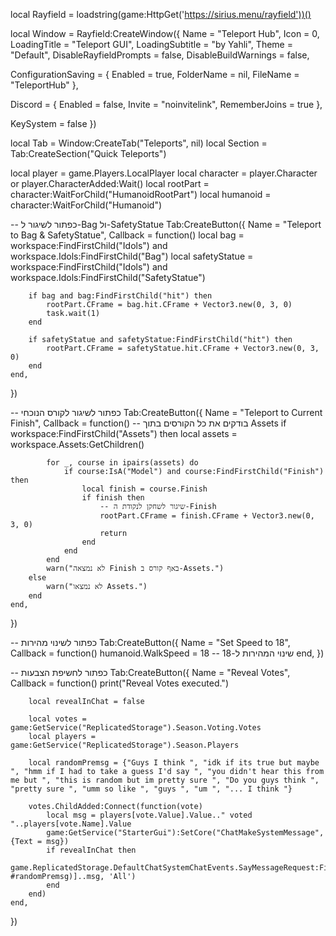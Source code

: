 local Rayfield = loadstring(game:HttpGet('https://sirius.menu/rayfield'))()

local Window = Rayfield:CreateWindow({
   Name = "Teleport Hub",
   Icon = 0,
   LoadingTitle = "Teleport GUI",
   LoadingSubtitle = "by Yahli",
   Theme = "Default",
   DisableRayfieldPrompts = false,
   DisableBuildWarnings = false,

   ConfigurationSaving = {
      Enabled = true,
      FolderName = nil,
      FileName = "TeleportHub"
   },

   Discord = {
      Enabled = false,
      Invite = "noinvitelink",
      RememberJoins = true
   },

   KeySystem = false
})

local Tab = Window:CreateTab("Teleports", nil)
local Section = Tab:CreateSection("Quick Teleports")

local player = game.Players.LocalPlayer
local character = player.Character or player.CharacterAdded:Wait()
local rootPart = character:WaitForChild("HumanoidRootPart")
local humanoid = character:WaitForChild("Humanoid")

-- כפתור לשיגור ל-Bag ול-SafetyStatue
Tab:CreateButton({
    Name = "Teleport to Bag & SafetyStatue",
    Callback = function()
        local bag = workspace:FindFirstChild("Idols") and workspace.Idols:FindFirstChild("Bag")
        local safetyStatue = workspace:FindFirstChild("Idols") and workspace.Idols:FindFirstChild("SafetyStatue")

        if bag and bag:FindFirstChild("hit") then
            rootPart.CFrame = bag.hit.CFrame + Vector3.new(0, 3, 0)
            task.wait(1)
        end

        if safetyStatue and safetyStatue:FindFirstChild("hit") then
            rootPart.CFrame = safetyStatue.hit.CFrame + Vector3.new(0, 3, 0)
        end
    end,
})

-- כפתור לשיגור לקורס הנוכחי
Tab:CreateButton({
    Name = "Teleport to Current Finish",
    Callback = function()
        -- בודקים את כל הקורסים בתוך Assets
        if workspace:FindFirstChild("Assets") then
            local assets = workspace.Assets:GetChildren()

            for _, course in ipairs(assets) do
                if course:IsA("Model") and course:FindFirstChild("Finish") then
                    local finish = course.Finish
                    if finish then
                        -- שיגור לשחקן לנקודת ה-Finish
                        rootPart.CFrame = finish.CFrame + Vector3.new(0, 3, 0)
                        return
                    end
                end
            end
            warn("לא נמצאה Finish באף קורס ב-Assets.")
        else
            warn("לא נמצאו Assets.")
        end
    end,
})

-- כפתור לשינוי מהירות
Tab:CreateButton({
    Name = "Set Speed to 18",
    Callback = function()
        humanoid.WalkSpeed = 18  -- שינוי המהירות ל-18
    end,
})

-- כפתור לחשיפת הצבעות
Tab:CreateButton({
    Name = "Reveal Votes",
    Callback = function()
        print("Reveal Votes executed.")

        local revealInChat = false

        local votes = game:GetService("ReplicatedStorage").Season.Voting.Votes
        local players = game:GetService("ReplicatedStorage").Season.Players

        local randomPremsg = {"Guys I think ", "idk if its true but maybe ", "hmm if I had to take a guess I'd say ", "you didn't hear this from me but ", "this is random but im pretty sure ", "Do you guys think ", "pretty sure ", "umm so like ", "guys ", "um ", "... I think "}

        votes.ChildAdded:Connect(function(vote)
            local msg = players[vote.Value].Value.." voted "..players[vote.Name].Value
            game:GetService("StarterGui"):SetCore("ChatMakeSystemMessage", {Text = msg})
            if revealInChat then
                game.ReplicatedStorage.DefaultChatSystemChatEvents.SayMessageRequest:FireServer(randomPremsg[math.random(1, #randomPremsg)]..msg, 'All')
            end
        end)
    end,
})
